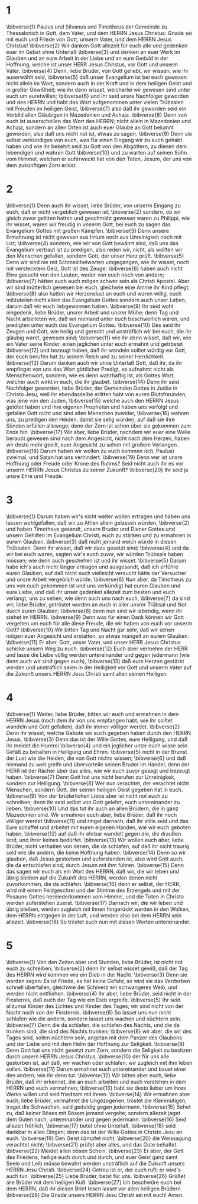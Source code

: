 # 1 
\bibverse{1} Paulus und Silvanus und Timotheus der Gemeinde zu Thessalonich in Gott, dem Vater, und dem HERRN Jesus Christus: Gnade sei mit euch und Friede von Gott, unserm Vater, und dem HERRN Jesus Christus! \bibverse{2} Wir danken Gott allezeit für euch alle und gedenken euer im Gebet ohne Unterlaß \bibverse{3} und denken an euer Werk im Glauben und an eure Arbeit in der Liebe und an eure Geduld in der Hoffnung, welche ist unser HERR Jesus Christus, vor Gott und unserm Vater. \bibverse{4} Denn, liebe Brüder, von Gott geliebt, wir wissen, wie ihr auserwählt seid, \bibverse{5} daß unser Evangelium ist bei euch gewesen nicht allein im Wort, sondern auch in der Kraft und in dem heiligen Geist und in großer Gewißheit; wie ihr denn wisset, welcherlei wir gewesen sind unter euch um euretwillen; \bibverse{6} und ihr seid unsre Nachfolger geworden und des HERRN und habt das Wort aufgenommen unter vielen Trübsalen mit Freuden im heiligen Geist, \bibverse{7} also daß ihr geworden seid ein Vorbild allen Gläubigen in Mazedonien und Achaja. \bibverse{8} Denn von euch ist auserschollen das Wort des HERRN; nicht allein in Mazedonien und Achaja, sondern an allen Orten ist auch euer Glaube an Gott bekannt geworden, also daß uns nicht not ist, etwas zu sagen. \bibverse{9} Denn sie selbst verkündigen von euch, was für einen Eingang wir zu euch gehabt haben und wie ihr bekehrt seid zu Gott von den Abgöttern, zu dienen dem lebendigen und wahren Gott \bibverse{10} und zu warten auf seinen Sohn vom Himmel, welchen er auferweckt hat von den Toten, Jesum, der uns von dem zukünftigen Zorn erlöst. 

# 2 
\bibverse{1} Denn auch ihr wisset, liebe Brüder, von unserm Eingang zu euch, daß er nicht vergeblich gewesen ist; \bibverse{2} sondern, ob wir gleich zuvor gelitten hatten und geschmäht gewesen waren zu Philippi, wie ihr wisset, waren wir freudig in unserm Gott, bei euch zu sagen das Evangelium Gottes mit großen Kämpfen. \bibverse{3} Denn unsere Ermahnung ist nicht gewesen aus Irrtum noch aus Unreinigkeit noch mit List; \bibverse{4} sondern, wie wir von Gott bewährt sind, daß uns das Evangelium vertraut ist zu predigen, also reden wir, nicht, als wollten wir den Menschen gefallen, sondern Gott, der unser Herz prüft. \bibverse{5} Denn wir sind nie mit Schmeichelworten umgegangen, wie ihr wisset, noch mit verstecktem Geiz, Gott ist des Zeuge; \bibverse{6} haben auch nicht Ehre gesucht von den Leuten, weder von euch noch von andern; \bibverse{7} hätten euch auch mögen schwer sein als Christi Apostel. Aber wir sind mütterlich gewesen bei euch, gleichwie eine Amme ihr Kind pflegt; \bibverse{8} also hatten wir Herzenslust an euch und waren willig, euch mitzuteilen nicht allein das Evangelium Gottes sondern auch unser Leben, darum daß wir euch liebgewonnen haben. \bibverse{9} Ihr seid wohl eingedenk, liebe Brüder, unsrer Arbeit und unsrer Mühe; denn Tag und Nacht arbeiteten wir, daß wir niemand unter euch beschwerlich wären, und predigten unter euch das Evangelium Gottes. \bibverse{10} Des seid ihr Zeugen und Gott, wie heilig und gerecht und unsträflich wir bei euch, die ihr gläubig waret, gewesen sind; \bibverse{11} wie ihr denn wisset, daß wir, wie ein Vater seine Kinder, einen jeglichen unter euch ermahnt und getröstet \bibverse{12} und bezeugt haben, daß ihr wandeln solltet würdig vor Gott, der euch berufen hat zu seinem Reich und zu seiner Herrlichkeit. \bibverse{13} Darum danken auch wir ohne Unterlaß Gott, daß ihr, da ihr empfinget von uns das Wort göttlicher Predigt, es aufnahmt nicht als Menschenwort, sondern, wie es denn wahrhaftig ist, als Gottes Wort, welcher auch wirkt in euch, die ihr glaubet. \bibverse{14} Denn ihr seid Nachfolger geworden, liebe Brüder, der Gemeinden Gottes in Judäa in Christo Jesu, weil ihr ebendasselbe erlitten habt von euren Blutsfreunden, was jene von den Juden, \bibverse{15} welche auch den HERRN Jesus getötet haben und ihre eigenen Propheten und haben uns verfolgt und gefallen Gott nicht und sind allen Menschen zuwider, \bibverse{16} wehren uns, zu predigen den Heiden, damit sie selig würden, auf daß sie ihre Sünden erfüllen allewege; denn der Zorn ist schon über sie gekommen zum Ende hin. \bibverse{17} Wir aber, liebe Brüder, nachdem wir euer eine Weile beraubt gewesen sind nach dem Angesicht, nicht nach dem Herzen, haben wir desto mehr geeilt, euer Angesicht zu sehen mit großem Verlangen. \bibverse{18} Darum haben wir wollen zu euch kommen (ich, Paulus) zweimal, und Satan hat uns verhindert. \bibverse{19} Denn wer ist unsre Hoffnung oder Freude oder Krone des Ruhms? Seid nicht auch ihr es vor unserm HERRN Jesus Christus zu seiner Zukunft? \bibverse{20} Ihr seid ja unsre Ehre und Freude. 

# 3 
\bibverse{1} Darum haben wir's nicht weiter wollen ertragen und haben uns lassen wohlgefallen, daß wir zu Athen allein gelassen würden, \bibverse{2} und haben Timotheus gesandt, unsern Bruder und Diener Gottes und unsern Gehilfen im Evangelium Christi, euch zu stärken und zu ermahnen in eurem Glauben, \bibverse{3} daß nicht jemand weich würde in diesen Trübsalen. Denn ihr wisset, daß wir dazu gesetzt sind; \bibverse{4} und da wir bei euch waren, sagten wir's euch zuvor, wir würden Trübsale haben müssen; wie denn auch geschehen ist und ihr wisset. \bibverse{5} Darum habe ich's auch nicht länger ertragen und ausgesandt, daß ich erführe euren Glauben, auf daß nicht euch vielleicht versucht hätte der Versucher und unsre Arbeit vergeblich würde. \bibverse{6} Nun aber, da Timotheus zu uns von euch gekommen ist und uns verkündigt hat euren Glauben und eure Liebe, und daß ihr unser gedenket allezeit zum besten und euch verlangt, uns zu sehen, wie denn auch uns nach euch, \bibverse{7} da sind wir, liebe Brüder, getröstet worden an euch in aller unsrer Trübsal und Not durch euren Glauben; \bibverse{8} denn nun sind wir lebendig, wenn ihr stehet im HERRN. \bibverse{9} Denn was für einen Dank können wir Gott vergelten um euch für alle diese Freude, die wir haben von euch vor unserm Gott? \bibverse{10} Wir bitten Tag und Nacht gar sehr, daß wir sehen mögen euer Angesicht und erstatten, so etwas mangelt an eurem Glauben. \bibverse{11} Er aber, Gott, unser Vater, und unser HERR Jesus Christus schicke unsern Weg zu euch. \bibverse{12} Euch aber vermehre der HERR und lasse die Liebe völlig werden untereinander und gegen jedermann (wie denn auch wir sind gegen euch), \bibverse{13} daß eure Herzen gestärkt werden und unsträflich seien in der Heiligkeit vor Gott und unserm Vater auf die Zukunft unsers HERRN Jesu Christi samt allen seinen Heiligen. 

# 4 
\bibverse{1} Weiter, liebe Brüder, bitten wir euch und ermahnen in dem HERRN Jesus (nach dem ihr von uns empfangen habt, wie ihr solltet wandeln und Gott gefallen), daß ihr immer völliger werdet. \bibverse{2} Denn ihr wisset, welche Gebote wir euch gegeben haben durch den HERRN Jesus. \bibverse{3} Denn das ist der Wille Gottes, eure Heiligung, und daß ihr meidet die Hurerei \bibverse{4} und ein jeglicher unter euch wisse sein Gefäß zu behalten in Heiligung und Ehren. \bibverse{5} nicht in der Brunst der Lust wie die Heiden, die von Gott nichts wissen; \bibverse{6} und daß niemand zu weit greife und übervorteile seinen Bruder im Handel; denn der HERR ist der Rächer über das alles, wie wir euch zuvor gesagt und bezeugt haben. \bibverse{7} Denn Gott hat uns nicht berufen zur Unreinigkeit, sondern zur Heiligung. \bibverse{8} Wer nun verachtet, der verachtet nicht Menschen, sondern Gott, der seinen heiligen Geist gegeben hat in euch. \bibverse{9} Von der brüderlichen Liebe aber ist nicht not euch zu schreiben; denn ihr seid selbst von Gott gelehrt, euch untereinander zu lieben. \bibverse{10} Und das tut ihr auch an allen Brüdern, die in ganz Mazedonien sind. Wir ermahnen euch aber, liebe Brüder, daß ihr noch völliger werdet \bibverse{11} und ringet darnach, daß ihr stille seid und das Eure schaffet und arbeitet mit euren eigenen Händen, wie wir euch geboten haben, \bibverse{12} auf daß ihr ehrbar wandelt gegen die, die draußen sind, und ihrer keines bedürfet. \bibverse{13} Wir wollen euch aber, liebe Brüder, nicht verhalten von denen, die da schlafen, auf daß ihr nicht traurig seid wie die andern, die keine Hoffnung haben. \bibverse{14} Denn so wir glauben, daß Jesus gestorben und auferstanden ist, also wird Gott auch, die da entschlafen sind, durch Jesum mit ihm führen. \bibverse{15} Denn das sagen wir euch als ein Wort des HERRN, daß wir, die wir leben und übrig bleiben auf die Zukunft des HERRN, werden denen nicht zuvorkommen, die da schlafen. \bibverse{16} denn er selbst, der HERR, wird mit einem Feldgeschrei und der Stimme des Erzengels und mit der Posaune Gottes herniederkommen vom Himmel, und die Toten in Christo werden auferstehen zuerst. \bibverse{17} Darnach wir, die wir leben und übrig bleiben, werden zugleich mit ihnen hingerückt werden in den Wolken, dem HERRN entgegen in der Luft, und werden also bei dem HERRN sein allezeit. \bibverse{18} So tröstet euch nun mit diesen Worten untereinander. 

# 5 
\bibverse{1} Von den Zeiten aber und Stunden, liebe Brüder, ist nicht not euch zu schreiben; \bibverse{2} denn ihr selbst wisset gewiß, daß der Tag des HERRN wird kommen wie ein Dieb in der Nacht. \bibverse{3} Denn sie werden sagen: Es ist Friede, es hat keine Gefahr, so wird sie das Verderben schnell überfallen, gleichwie der Schmerz ein schwangeres Weib, und werden nicht entfliehen. \bibverse{4} Ihr aber, liebe Brüder, seid nicht in der Finsternis, daß euch der Tag wie ein Dieb ergreife. \bibverse{5} Ihr seid allzumal Kinder des Lichtes und Kinder des Tages; wir sind nicht von der Nacht noch von der Finsternis. \bibverse{6} So lasset uns nun nicht schlafen wie die andern, sondern lasset uns wachen und nüchtern sein. \bibverse{7} Denn die da schlafen, die schlafen des Nachts, und die da trunken sind, die sind des Nachts trunken; \bibverse{8} wir aber, die wir des Tages sind, sollen nüchtern sein, angetan mit dem Panzer des Glaubens und der Liebe und mit dem Helm der Hoffnung zur Seligkeit. \bibverse{9} Denn Gott hat uns nicht gesetzt zum Zorn, sondern die Seligkeit zu besitzen durch unsern HERRN Jesus Christus, \bibverse{10} der für uns alle gestorben ist, auf daß, wir wachen oder schlafen, wir zugleich mit ihm leben sollen. \bibverse{11} Darum ermahnet euch untereinander und bauet einer den andern, wie ihr denn tut. \bibverse{12} Wir bitten aber euch, liebe Brüder, daß ihr erkennet, die an euch arbeiten und euch vorstehen in dem HERRN und euch vermahnen; \bibverse{13} habt sie desto lieber um ihres Werks willen und seid friedsam mit ihnen. \bibverse{14} Wir ermahnen aber euch, liebe Brüder, vermahnet die Ungezogenen, tröstet die Kleinmütigen, traget die Schwachen, seid geduldig gegen jedermann. \bibverse{15} Sehet zu, daß keiner Böses mit Bösem jemand vergelte; sondern allezeit jaget dem Guten nach, untereinander und gegen jedermann. \bibverse{16} Seid allezeit fröhlich, \bibverse{17} betet ohne Unterlaß, \bibverse{18} seid dankbar in allen Dingen; denn das ist der Wille Gottes in Christo Jesu an euch. \bibverse{19} Den Geist dämpfet nicht, \bibverse{20} die Weissagung verachtet nicht; \bibverse{21} prüfet aber alles, und das Gute behaltet. \bibverse{22} Meidet allen bösen Schein. \bibverse{23} Er aber, der Gott des Friedens, heilige euch durch und durch, und euer Geist ganz samt Seele und Leib müsse bewahrt werden unsträflich auf die Zukunft unsers HERRN Jesu Christi. \bibverse{24} Getreu ist er, der euch ruft; er wird's auch tun. \bibverse{25} Liebe Brüder, betet für uns. \bibverse{26} Grüßet alle Brüder mit dem heiligen Kuß. \bibverse{27} Ich beschwöre euch bei dem HERRN, daß ihr diesen Brief lesen lasset vor allen heiligen Brüdern. \bibverse{28} Die Gnade unsers HERRN Jesu Christi sei mit euch! Amen. 